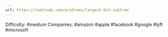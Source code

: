 ```yaml
---
url: https://leetcode.com/problems/largest-bst-subtree
---
```


Difficulty: #medium
Companies: #amazon #apple #facebook #google #lyft #microsoft